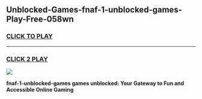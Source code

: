 
## Unblocked-Games-fnaf-1-unblocked-games-Play-Free-058wn
<h3>
<a href="https://premium76.site?title=fnaf-1-unblocked-games&ref=19M">CLICK TO PLAY</a></h3>
<hr>

<h3>
<a href="https://premium76.site?title=fnaf-1-unblocked-games&ref=19M">CLICK 2 PLAY</a>
  
</h3>

<a href="https://premium76.site?title=fnaf-1-unblocked-games&ref=19M"><img src="https://clearcache.store/games.png"></a>


**fnaf-1-unblocked-games games unblocked: Your Gateway to Fun and Accessible Online Gaming**
